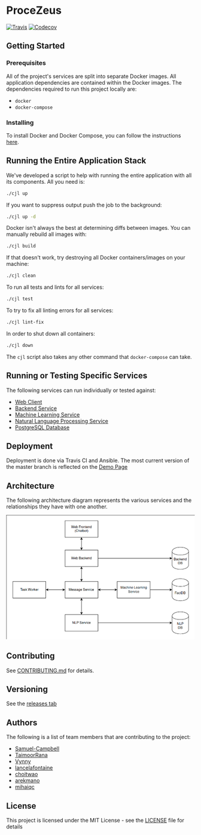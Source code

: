 # ProceZeus

[![Travis](https://img.shields.io/travis/Cyberjusticelab/JusticeAI.svg)](https://travis-ci.org/Cyberjusticelab/JusticeAI/) [![Codecov](https://img.shields.io/codecov/c/github/codecov/example-python.svg)](https://codecov.io/gh/Cyberjusticelab/JusticeAI)

## Getting Started

### Prerequisites

All of the project's services are split into separate Docker images. All application dependencies are contained within the Docker images. The dependencies required to run this project locally are:

- `docker`
- `docker-compose`

### Installing

To install Docker and Docker Compose, you can follow the instructions [here](https://docs.docker.com/).

## Running the Entire Application Stack

We've developed a script to help with running the entire application with all its components. All you need is:

```bash
./cjl up
```

If you want to suppress output push the job to the background:

```bash
./cjl up -d
```

Docker isn't always the best at determining diffs between images. You can manually rebuild all images with:

```bash
./cjl build
```

If that doesn't work, try destroying all Docker containers/images on your machine:

```bash
./cjl clean
```

To run all tests and lints for all services:

```bash
./cjl test
```

To try to fix all linting errors for all services:

```bash
./cjl lint-fix
```

In order to shut down all containers:

```bash
./cjl down
```

The `cjl` script also takes any other command that `docker-compose` can take.

## Running or Testing Specific Services

The following services can run individually or tested against:
- [Web Client](src/web_client/README.md)
- [Backend Service](src/backend_service/README.md)
- [Machine Learning Service](src/ml_service/README.md)
- [Natural Language Processing Service](src/nlp_service/README.md)
- [PostgreSQL Database](src/postgresql_db/README.md)

## Deployment

Deployment is done via Travis CI and Ansible. The most current version of the master branch is reflected on the [Demo Page](https://capstone.cyberjustice.ca)

## Architecture

The following architecture diagram represents the various services and the relationships they have with one another.

![High Level Architecture](/images/high-level-architecture.png)

## Contributing
See [CONTRIBUTING.md](CONTRIBUTING.md) for details.

## Versioning

See the [releases tab](https://github.com/Cyberjusticelab/JusticeAI/releases)

## Authors

The following is a list of team members that are contributing to the project:
- [Samuel-Campbell](https://github.com/Samuel-Campbell)
- [TaimoorRana](https://github.com/TaimoorRana)
- [Vynny](https://github.com/Vynny)
- [lancelafontaine](https://github.com/lancelafontaine)
- [choitwao](https://github.com/choitwao)
- [arekmano](https://github.com/arekmano)
- [mihaiqc](https://github.com/mihaiqc)


## License

This project is licensed under the MIT License - see the [LICENSE](LICENSE) file for details
